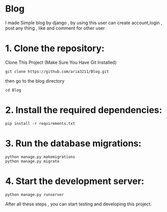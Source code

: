 # Blog
I made Simple blog by django , by using this user can create account,login , post any thing , like and comment for other user

# 1. Clone the repository:
Clone This Project (Make Sure You Have Git Installed)

```
git clone https://github.com/aria3211/Blog.git
```

then go to the blog directory

```
cd Blog
```

# 2. Install the required dependencies:
```
pip install -r requirements.txt
```

# 3. Run the database migrations:
```
python manage.py makemigrations
python manage.py migrate
```

# 4. Start the development server:
```
python manage.py runserver
```

After all these steps , you can start testing and developing this project.

